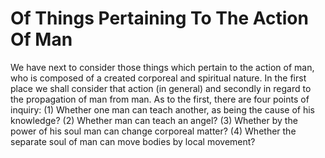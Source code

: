 # Of Things Pertaining To The Action Of Man

We have next to consider those things which pertain to the action of man, who is composed of a created corporeal and spiritual nature. In the first place we shall consider that action (in general) and secondly in regard to the propagation of man from man. As to the first, there are four points of inquiry:
(1) Whether one man can teach another, as being the cause of his knowledge?
(2) Whether man can teach an angel?
(3) Whether by the power of his soul man can change corporeal matter?
(4) Whether the separate soul of man can move bodies by local movement?